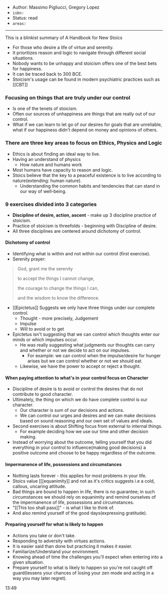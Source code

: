 
- Author: Massimo Pigliucci, Gregory Lopez
- `isbn:`
- Status: read
- `areas:`

---

This is a blinkist summary of A Handbook for New Stoics

- For those who desire a life of virtue and serenity.
- It prioritizes reason and logic to navigate through different social situations.
- Nobody wants to be unhappy and stoicism offers one of the best bets for happiness.
- It can be traced back to 300 BCE.
- Stoicism's usage can be found in modern psychiatric practices such as [[CBT]]

### Focusing on things that are truly under our control

- Is one of the tenets of stoicism.
- Often our sources of unhappiness are things that are really out of our control.
- What if we can learn to let go of our desires for goals that are unreliable, what if our happiness didn't depend on money and opinions of others.

### There are three key areas to focus on Ethics, Physics and Logic

- Ethics is about finding an ideal way to live.
- Having an understand of physics
  - How nature and humans work
- Most humans have capacity to reason and logic.
- Stoics believe that the key to a peaceful existence is to live according to nature(extending: human nature).
  - Understanding the common habits and tendencies that can stand in our way of well-being.

### 9 exercises divided into 3 categories

- **Discipline of desire, action, ascent** - make up 3 discipline practice of stoicism.
- Practice of stoicism is threefolds - beginning with Discipline of desire.
- All three disciplines are centered around dichotomy of control.

#### Dichotomy of control

- Identifying what is within and not within our control (first exercise).
- Serenity prayer:

> God, grant me the serenity
>
> to accept the things I cannot change,
>
> the courage to change the things I can,
>
> and the wisdom to know the difference.

- [[Epictetus]] Suggests we only have three things under our complete control.
  - Thought - more precisely, Judgement
  - Impulse
  - Will to avoid or to get
- Epictetus isn't suggesting that we can control which thoughts enter our minds or which impulses occur.
  - He was really suggesting what judgments our thoughts can carry and whether or not we decide to act on our impulses.
    - For example: we can control when the impulse/desire for hunger arises but we can control whether or not we should eat.
  - Likewise, we have the power to accept or reject a thought.

#### When paying attention to what's in your control focus on Character

- Discipline of desire is to avoid or control the desires that do not contribute to good character.
- Ultimately, the thing on which we do have complete control is our character.
  - Our character is sum of our decisions and actions.
  - We can control our urges and desires and we can make decisions based on sound reasoning and our own set of values and ideals.
- Second exercises is about Shifting focus from external to internal things.
  - For example deciding how we use our time and other decision making.
- Instead of worrying about the outcome, telling yourself that you did everything in your control to influence(making good decisions) a positive outcome and choose to be happy regardless of the outcome.

#### Impermanence of life, possessions and circumstances

- Nothing lasts forever - this applies for most problems in your life.
- Stoics value [[[equanimity]] and not as it's critics suggests i.e a cold, callous, uncaring attitude.
- Bad things are bound to happen in life, there is no guarantee; in such circumstances we should rely on equanimity and remind ourselves of the impermanence of life, possessions and circumstances.
- "[[This too shall pass]]" - is what I like to think of.
- And also remind yourself of the good days(expressing gratitude).

#### Preparing yourself for what is likely to happen

- Actions you take or don't take.
- Responding to adversity with virtues actions.
- It is easier said than done but practicing it makes it easier.
- Familiarize/Understand your environment.
- Knowing ahead of time the challenges you'll expect when entering into a given situation.
- Prepare yourself to what is likely to happen so you're not caught off guard(lessens your chances of losing your zen mode and acting in a way you may later regret).

13:49
